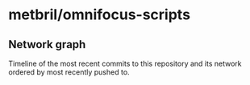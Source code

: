 # metbril/omnifocus-scripts

## Network graph

Timeline of the most recent commits to this repository and its network ordered by most recently pushed to.


